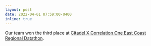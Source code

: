 ```yaml
---
layout: post
date: 2022-04-01 07:59:00-0400
inline: true
---
```


Our team won the third place at [Citadel X Correlation One East Coast Regional Datathon](https://www.citadelsecurities.com/careers/launch-your-career/the-data-open/).
